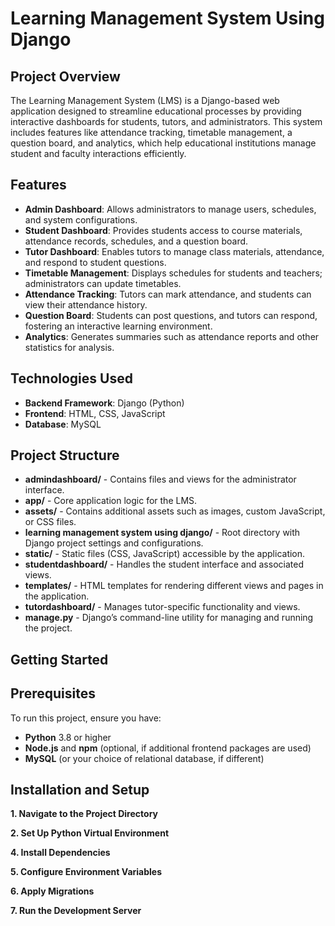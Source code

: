 # Learning Management System Using Django

## Project Overview

The Learning Management System (LMS) is a Django-based web application designed to streamline educational processes by providing interactive dashboards for students, tutors, and administrators. This system includes features like attendance tracking, timetable management, a question board, and analytics, which help educational institutions manage student and faculty interactions efficiently.

## Features

- **Admin Dashboard**: Allows administrators to manage users, schedules, and system configurations.
- **Student Dashboard**: Provides students access to course materials, attendance records, schedules, and a question board.
- **Tutor Dashboard**: Enables tutors to manage class materials, attendance, and respond to student questions.
- **Timetable Management**: Displays schedules for students and teachers; administrators can update timetables.
- **Attendance Tracking**: Tutors can mark attendance, and students can view their attendance history.
- **Question Board**: Students can post questions, and tutors can respond, fostering an interactive learning environment.
- **Analytics**: Generates summaries such as attendance reports and other statistics for analysis.

## Technologies Used

- **Backend Framework**: Django (Python)
- **Frontend**: HTML, CSS, JavaScript
- **Database**: MySQL 

## Project Structure

- **admindashboard/** - Contains files and views for the administrator interface.
- **app/** - Core application logic for the LMS.
- **assets/** - Contains additional assets such as images, custom JavaScript, or CSS files.
- **learning management system using django/** - Root directory with Django project settings and configurations.
- **static/** - Static files (CSS, JavaScript) accessible by the application.
- **studentdashboard/** - Handles the student interface and associated views.
- **templates/** - HTML templates for rendering different views and pages in the application.
- **tutordashboard/** - Manages tutor-specific functionality and views.
- **manage.py** - Django’s command-line utility for managing and running the project.

## Getting Started

## Prerequisites

To run this project, ensure you have:
- **Python** 3.8 or higher
- **Node.js** and **npm** (optional, if additional frontend packages are used)
- **MySQL** (or your choice of relational database, if different)

## Installation and Setup

**1. Navigate to the Project Directory**

**2. Set Up Python Virtual Environment**

**4. Install Dependencies**

**5. Configure Environment Variables**

**6. Apply Migrations**

**7. Run the Development Server**
